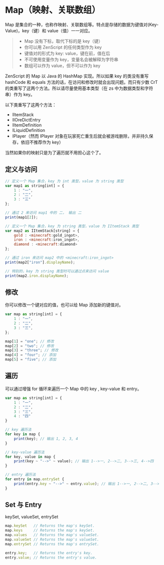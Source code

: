 # Map（映射、关联数组）

Map 是集合的一种，也称作映射、关联数组等。特点是存储的数据为键值对(Key-Value)，key（键）和 value（值）一一对应。

> - Map 没有下标，取代下标的是 key（键）
> - 你可以用 ZenScript 的任何类型作为 key
> - 键值对的形式为 key: value，键在前，值在后
> - 不可使用变量作为 key，变量名会被解释为字符串
> - 数组可以作为 value，但不可以作为 key

ZenScript 的 Map 以 Java 的 HashMap 实现。所以如果 key 的类没有重写 hashCode 和 equals 方法的话，在访问和修改时就会出现问题。而只有少数 CrT 的类重写了这两个方法。所以请尽量使用基本类型（在 zs 中为数据类型和字符串）作为 key。

以下类重写了这两个方法：

- IItemStack
- IIOreDictEntry
- IItemDefinition
- ILiquidDefinition
- IPlayer（然而 IPlayer 对象在玩家死亡重生后就会被游戏删除，并非持久保存，依旧不推荐作为 key）

当然如果你的映射只是为了遍历就不用担心这个了。

## 定义与访问

```javascript
// 定义一个 Map 集合，key 为 int 类型，value 为 string 类型
var map1 as string[int] = {
    1 : "一",
    2 : "二",
    3 : "三"
};

// 通过 2 来访问 map1 中的 二， 输出 二
print(map1[2]);

// 定义一个 Map 集合，key 为 string 类型，value 为 IItemStack 类型
var map2 as IItemStack[string] = {
    gold : <minecraft:gold_ingot>,
    iron : <minecraft:iron_ingot>,
    diamond : <minecraft:diamond>
};

// 通过 iron 来访问 map2 中的 <minecraft:iron_ingot>
print(map2["iron"].displayName);

// 特别的，key 为 string 类型时可以通过点来访问 value
print(map2.iron.displayName);
```

## 修改

你可以修改一个键对应的值，也可以给 Map 添加新的键值对。

```javascript
var map as string[int] = {
    1 : "一",
    2 : "二",
    3 : "三",
};

map[1] = "one"; // 修改
map[2] = "two"; // 修改
map[3] = "three"; // 修改
map[4] = "four"; // 添加
map[5] = "five"; // 添加

```

## 遍历

可以通过增强 for 循环来遍历一个 Map 中的 key , key-value 和 entry。

```javascript
var map as string[int] = {
    1 : "一",
    2 : "二",
    3 : "三",
    4 : "四"
}

// key 遍历法
for key in map {
    print(key); // 输出 1, 2, 3, 4
}

// key-value 遍历法
for key, value in map {
    print(key ~ "-->" ~ value); // 输出 1-->一, 2-->二, 3-->三, 4-->四
}

// entry 遍历法
for entry in map.entrySet {
    print(entry.key ~ "-->" ~ entry.value); // 输出 1-->一, 2-->二, 3-->三, 4-->四
}
```

## Set 与 Entry

keySet, valueSet, entrySet

```javascript
map.keySet   // Returns the map's keySet.
map.keys     // Returns the map's keySet.
map.values   // Returns the map's valueSet.
map.valueSet // Returns the map's valueSet.
map.entrySet // Returns the map's entrySet.

entry.key;   // Returns the entry's key.
entry.value; // Returns the entry's value.
```
